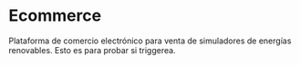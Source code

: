 # Ecommerce
Plataforma de comercio electrónico para venta de simuladores de energías renovables.
Esto es para probar si triggerea. 
